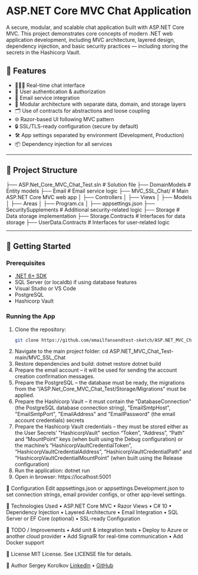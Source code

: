 # ASP.NET Core MVC Chat Application

A secure, modular, and scalable chat application built with ASP.NET Core MVC. This project demonstrates core concepts of modern .NET web application development, including MVC architecture, layered design, dependency injection, and basic security practices — including storing the secrets in the Hashicorp Vault.

## 🚀 Features

- 🧑‍🤝‍🧑 Real-time chat interface
- 🔐 User authentication & authorization
- 📧 Email service integration
- 📁 Modular architecture with separate data, domain, and storage layers
- 🗂️ Use of contracts for abstractions and loose coupling
- 🌐 Razor-based UI following MVC pattern
- 🔒 SSL/TLS-ready configuration (secure by default)
- 🛠️ App settings separated by environment (Development, Production)
- 📦 Dependency injection for all services

---

## 📁 Project Structure

├── ASP.Net_Core_MVC_Chat_Test.sln # Solution file
├── DomainModels # Entity models
├── Email # Email service logic
├── MVC_SSL_Chat/ # Main ASP.NET Core MVC web app
│ ├── Controllers
│ ├── Views
│ ├── Models
│ ├── Areas
│ ├── Program.cs
│ ├── appsettings.json
├── SecuritySupplements # Additional security-related logic
├── Storage # Data storage implementation
├── Storage.Contracts # Interfaces for data storage
├── UserData.Contracts # Interfaces for user-related logic

---

## 🧪 Getting Started

### Prerequisites

- [.NET 6+ SDK](https://dotnet.microsoft.com/download)
- SQL Server (or localdb) if using database features
- Visual Studio or VS Code
- PostgreSQL
- Hashicorp Vault

### Running the App

1. Clone the repository:
   ```bash
   git clone https://github.com/emailfansendtest-sketch/ASP.NET_MVC_Chat_Test
2. Navigate to the main project folder:
   cd ASP.NET_MVC_Chat_Test-main/MVC_SSL_Chat
3. Restore dependencies and build:
   dotnet restore
   dotnet build
4. Prepare the email account – it will be used for sending the account creation confirmation messages.
5. Prepare the PostgreSQL – the database must be ready, the migrations from the “/ASP.Net_Core_MVC_Chat_Test/Storage/Migrations” must be applied.
6. Prepare the Hashicorp Vault – it must contain the "DatabaseConnection" (the PostgreSQL database connection string), "EmailSmtpHost", "EmailSmtpPort", "EmailAddress" and "EmailPassword" (the email account credentials) secrets
7.  Prepare the Hashicorp Vault credentials – they must be stored either as the User Secrets’ "HashicorpVault" section “Token”, “Address”, “Path” and “MountPoint” keys (when built using the Debug configuration) or the machine’s “HashicorpVaultCredentialToken”, “HashicorpVaultCredentialAddress”, “HashicorpVaultCredentialPath” and “HashicorpVaultCredentialMountPoint” (when built using the Release configuration)
8. Run the application:
   dotnet run
9. Open in browser:
   https://localhost:5001

🔧 Configuration
Edit appsettings.json or appsettings.Development.json to set connection strings, email provider configs, or other app-level settings.

🧩 Technologies Used
    • ASP.NET Core MVC
    • Razor Views
    • C# 10
    • Dependency Injection
    • Layered Architecture
    • Email Integration
    • SQL Server or EF Core (optional)
    • SSL-ready Configuration

📌 TODO / Improvements
    • Add unit & integration tests
    • Deploy to Azure or another cloud provider
    • Add SignalR for real-time communication
    • Add Docker support

📄 License
MIT License. See LICENSE file for details.

👤 Author
Sergey Korolkov
[LinkedIn](https://www.linkedin.com/in/sergey-korolkov-518508a4/) • [GitHub](https://github.com/emailfansendtest-sketch)



